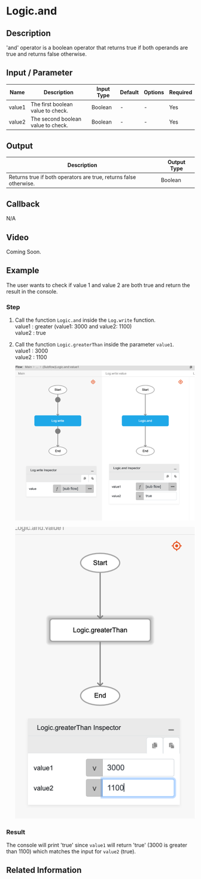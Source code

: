 # Logic.and

## Description

'and' operator is a boolean operator that returns true if both operands are true and returns false otherwise. 

## Input / Parameter

| Name | Description | Input Type | Default | Options | Required |
| ------ | ------ | ------ | ------ | ------ | ------ |
| value1 | The first boolean value to check. | Boolean | - | - | Yes |
| value2 | The second boolean value to check. | Boolean | - | - | Yes |

## Output

| Description | Output Type |
| ------ | ------ |
| Returns true if both operators are true, returns false otherwise. | Boolean |

## Callback

N/A

## Video

Coming Soon.

<!-- Format: [![Video]({image-path})]({url-link}) -->

## Example

The user wants to check if value 1 and value 2 are both true and return the result in the console.
</br>

### Step

1. Call the function `Logic.and` inside the `Log.write` function.
    </br>
    value1 : greater (value1:  3000 and value2:  1100)<br />
    value2 : true<br />

2. Call the function `Logic.greaterThan` inside the parameter `value1`.
    </br>
    value1 : 3000<br />
    value2 : 1100<br />

    ![](./and-step-1.png)

    ![](./and-step-2.png)

### Result

The console will print 'true' since `value1` will return 'true' (3000 is greater than 1100) which matches the input for `value2` (true).

## Related Information